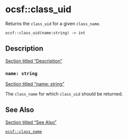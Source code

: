 # ocsf::class_uid

Returns the `class_uid` for a given `class_name`.

```tql
ocsf::class_uid(name:string) -> int
```

## Description

[Section titled “Description”](#description)

### `name: string`

[Section titled “name: string”](#name-string)

The `class_name` for which `class_uid` should be returned.

## See Also

[Section titled “See Also”](#see-also)

[`ocsf::class_name`](/reference/functions/ocsf/class_name)